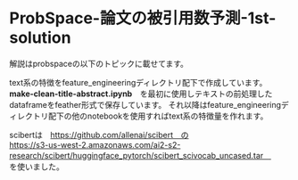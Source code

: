 # ProbSpace-論文の被引用数予測-1st-solution
解説はprobspaceの以下のトピックに載せてます。

text系の特徴をfeature_engineeringディレクトリ配下で作成しています。 <br>
**make-clean-title-abstract.ipynb**　を最初に使用しテキストの前処理したdataframeをfeather形式で保存しています。
それ以降はfeature_engineeringディレクトリ配下の他のnotebookを使用すればtext系の特徴量を作れます。

scibertは　https://github.com/allenai/scibert　の <br>
https://s3-us-west-2.amazonaws.com/ai2-s2-research/scibert/huggingface_pytorch/scibert_scivocab_uncased.tar　<br>
を使いました。
